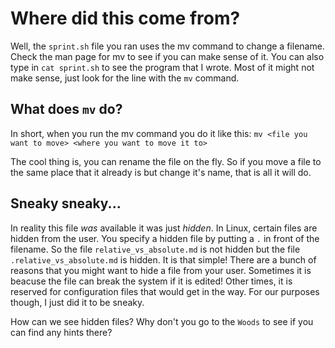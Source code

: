 # Where did this come from?

Well, the `sprint.sh` file you ran uses the mv command to change a filename. Check the man page for mv to see if you can make sense of it. You can also type in `cat sprint.sh` to see the program that I wrote. Most of it might not make sense, just look for the line with the `mv` command.


## What does `mv` do?

In short, when you run the mv command you do it like this:
`mv <file you want to move> <where you want to move it to>`

The cool thing is, you can rename the file on the fly. So if you move a file to the same place that it already is but change it's name, that is all it will do.

## Sneaky sneaky...

In reality this file *was* available it was just *hidden*. In Linux, certain files are hidden from the user. You specify a hidden file by putting a `.` in front of the filename. So the file `relative_vs_absolute.md` is not hidden but the file `.relative_vs_absolute.md` is hidden. It is that simple! There are a bunch of reasons that you might want to hide a file from your user. Sometimes it is beacuse the file can break the system if it is edited! Other times, it is reserved for configuration files that would get in the way. For our purposes though, I just did it to be sneaky.

How can we see hidden files? Why don't you go to the `Woods` to see if you can find any hints there?



